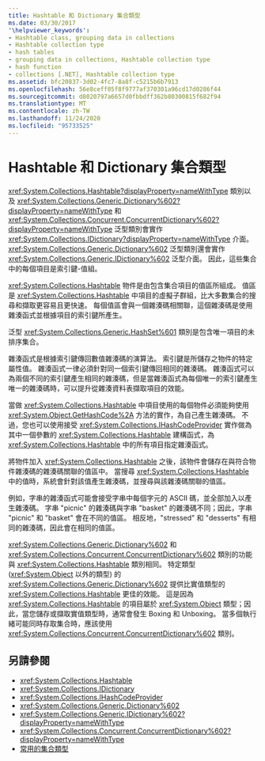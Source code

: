 ```yaml
---
title: Hashtable 和 Dictionary 集合類型
ms.date: 03/30/2017
'\helpviewer_keywords':
- Hashtable class, grouping data in collections
- Hashtable collection type
- hash tables
- grouping data in collections, Hashtable collection type
- hash function
- collections [.NET], Hashtable collection type
ms.assetid: bfc20837-3d02-4fc7-8a8f-c5215b6b7913
ms.openlocfilehash: 56e8ceff05f8f9777af370301a96cd17d0286f44
ms.sourcegitcommit: d8020797a6657d0fbbdff362b80300815f682f94
ms.translationtype: MT
ms.contentlocale: zh-TW
ms.lasthandoff: 11/24/2020
ms.locfileid: "95733525"
---
```

# <a name="hashtable-and-dictionary-collection-types"></a>Hashtable 和 Dictionary 集合類型

<xref:System.Collections.Hashtable?displayProperty=nameWithType> 類別以及 <xref:System.Collections.Generic.Dictionary%602?displayProperty=nameWithType> 和 <xref:System.Collections.Concurrent.ConcurrentDictionary%602?displayProperty=nameWithType> 泛型類別會實作 <xref:System.Collections.IDictionary?displayProperty=nameWithType> 介面。 <xref:System.Collections.Generic.Dictionary%602> 泛型類別還會實作 <xref:System.Collections.Generic.IDictionary%602> 泛型介面。 因此，這些集合中的每個項目是索引鍵-值組。  
  
 <xref:System.Collections.Hashtable> 物件是由包含集合項目的值區所組成。 值區是 <xref:System.Collections.Hashtable> 中項目的虛擬子群組，比大多數集合的搜尋和擷取更容易且更快速。 每個值區會與一個雜湊碼相關聯，這個雜湊碼是使用雜湊函式並根據項目的索引鍵所產生。  
  
 泛型 <xref:System.Collections.Generic.HashSet%601> 類別是包含唯一項目的未排序集合。  
  
 雜湊函式是根據索引鍵傳回數值雜湊碼的演算法。 索引鍵是所儲存之物件的特定屬性值。 雜湊函式一律必須針對同一個索引鍵傳回相同的雜湊碼。 雜湊函式可以為兩個不同的索引鍵產生相同的雜湊碼，但是當雜湊函式為每個唯一的索引鍵產生唯一的雜湊碼時，可以提升從雜湊資料表擷取項目的效能。  
  
 當做 <xref:System.Collections.Hashtable> 中項目使用的每個物件必須能夠使用 <xref:System.Object.GetHashCode%2A> 方法的實作，為自己產生雜湊碼。 不過，您也可以使用接受 <xref:System.Collections.IHashCodeProvider> 實作做為其中一個參數的 <xref:System.Collections.Hashtable> 建構函式，為 <xref:System.Collections.Hashtable> 中的所有項目指定雜湊函式。  
  
 將物件加入 <xref:System.Collections.Hashtable> 之後，該物件會儲存在與符合物件雜湊碼的雜湊碼關聯的值區中。 當搜尋 <xref:System.Collections.Hashtable> 中的值時，系統會針對該值產生雜湊碼，並搜尋與該雜湊碼關聯的值區。  
  
 例如，字串的雜湊函式可能會接受字串中每個字元的 ASCII 碼，並全部加入以產生雜湊碼。 字串 "picnic" 的雜湊碼與字串 "basket" 的雜湊碼不同；因此，字串 "picnic" 和 "basket" 會在不同的值區。 相反地，"stressed" 和 "desserts" 有相同的雜湊碼，因此會在相同的值區。  
  
 <xref:System.Collections.Generic.Dictionary%602> 和 <xref:System.Collections.Concurrent.ConcurrentDictionary%602> 類別的功能與 <xref:System.Collections.Hashtable> 類別相同。 特定類型 (<xref:System.Object> 以外的類型) 的 <xref:System.Collections.Generic.Dictionary%602> 提供比實值類型的 <xref:System.Collections.Hashtable> 更佳的效能。 這是因為 <xref:System.Collections.Hashtable> 的項目屬於 <xref:System.Object> 類型；因此，當您儲存或擷取實值類型時，通常會發生 Boxing 和 Unboxing。 當多個執行緒可能同時存取集合時，應該使用 <xref:System.Collections.Concurrent.ConcurrentDictionary%602> 類別。  
  
## <a name="see-also"></a>另請參閱

- <xref:System.Collections.Hashtable>
- <xref:System.Collections.IDictionary>
- <xref:System.Collections.IHashCodeProvider>
- <xref:System.Collections.Generic.Dictionary%602>
- <xref:System.Collections.Generic.IDictionary%602?displayProperty=nameWithType>
- <xref:System.Collections.Concurrent.ConcurrentDictionary%602?displayProperty=nameWithType>
- [常用的集合類型](commonly-used-collection-types.md)
